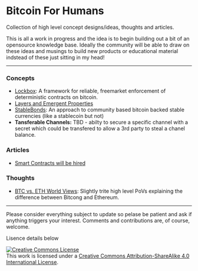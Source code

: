 # Bitcoin For Humans

Collection of high level concept designs/ideas, thoughts and articles.  

This is all a work in progress and the idea is to begin building out a bit of an opensource knowledge base.  Ideally the community will be able to draw on these ideas and musings to build new products or educational material indstead of these just sitting in my head!

---

### Concepts

* [Lockbox](lockbox/Lockbox.md): A framework for reliable, freemarket enforcement of deterministic contracts on bitcoin.
* [Layers and Emergent Properties](bitcoincake.md)
* [StableBonds](StableBonds.md): An approach to community based bitcoin backed stable currencies (like a stablecoin but not)
* **Tansferable Channels:** TBD - abilty to secure a specific channel with a secret which could be transfered to allow a 3rd party to steal a chanel balance. 

### Articles

* [Smart Contracts will be hired](HireSmartContracts.md)

### Thoughts

* [BTC vs. ETH World Views](worldview.md): Slightly trite high level PoVs explaining the difference between Bitcong and Ethereum.

---

Please consider everything subject to update so pelase be patient and ask if anything triggers your interest. Comments and contributions are, of course, welcome.

Lisence details below

<a rel="license" href="http://creativecommons.org/licenses/by-sa/4.0/"><img alt="Creative Commons License" style="border-width:0" src="https://i.creativecommons.org/l/by-sa/4.0/88x31.png" /></a><br />This work is licensed under a <a rel="license" href="http://creativecommons.org/licenses/by-sa/4.0/">Creative Commons Attribution-ShareAlike 4.0 International License</a>.
